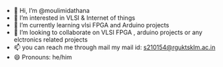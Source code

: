 - 👋 Hi, I’m @moulimidathana
- 👀 I’m interested in VLSI & Internet of things
- 🌱 I’m currently learning vlsi FPGA and  Arduino projects 
- 💞️ I’m looking to collaborate on VLSI FPGA , arduino projects or any elctronics related projects
- 📫 you can reach me through mail my mail id: s210154@rguktsklm.ac.in
- 😄 Pronouns: he/him


<!---
moulimidathana/moulimidathana is a ✨ special ✨ repository because its `README.md` (this file) appears on your GitHub profile.
You can click the Preview link to take a look at your changes.
--->
